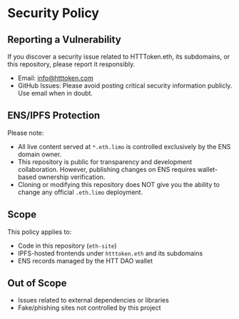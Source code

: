 
# Security Policy

## Reporting a Vulnerability

If you discover a security issue related to HTTToken.eth, its subdomains, or this repository, please report it responsibly.

- Email: info@htttoken.com
- GitHub Issues: Please avoid posting critical security information publicly. Use email when in doubt.

## ENS/IPFS Protection

Please note:
- All live content served at `*.eth.limo` is controlled exclusively by the ENS domain owner.
- This repository is public for transparency and development collaboration. However, publishing changes on ENS requires wallet-based ownership verification.
- Cloning or modifying this repository does NOT give you the ability to change any official `.eth.limo` deployment.

## Scope

This policy applies to:
- Code in this repository (`eth-site`)
- IPFS-hosted frontends under `htttoken.eth` and its subdomains
- ENS records managed by the HTT DAO wallet

## Out of Scope

- Issues related to external dependencies or libraries
- Fake/phishing sites not controlled by this project
